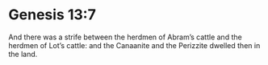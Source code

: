 # Genesis 13:7

And there was a strife between the herdmen of Abram’s cattle and the herdmen of Lot’s cattle: and the Canaanite and the Perizzite dwelled then in the land.